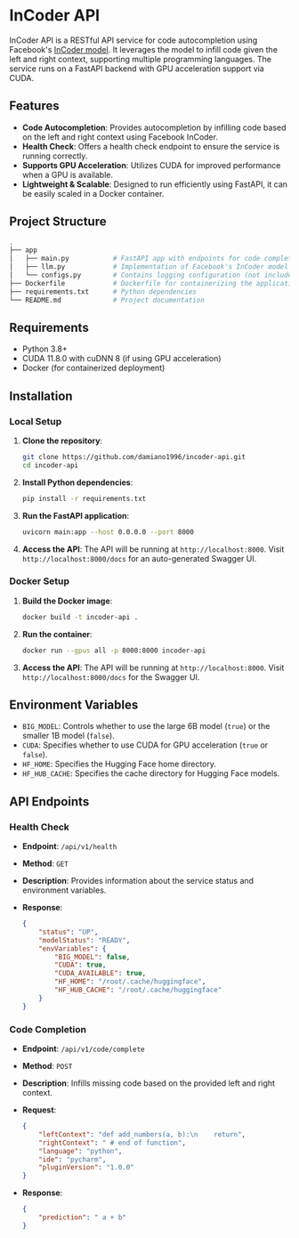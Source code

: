 # InCoder API

InCoder API is a RESTful API service for code autocompletion using Facebook's [InCoder model](https://huggingface.co/facebook/incoder-6B).
It leverages the model to infill code given the left and right context, supporting multiple programming languages.
The service runs on a FastAPI backend with GPU acceleration support via CUDA.

## Features

- **Code Autocompletion**: Provides autocompletion by infilling code based on the left and right context using Facebook InCoder.
- **Health Check**: Offers a health check endpoint to ensure the service is running correctly.
- **Supports GPU Acceleration**: Utilizes CUDA for improved performance when a GPU is available.
- **Lightweight & Scalable**: Designed to run efficiently using FastAPI, it can be easily scaled in a Docker container.

## Project Structure

```bash
.
├── app
│   ├── main.py           # FastAPI app with endpoints for code completion and health check
│   ├── llm.py            # Implementation of Facebook's InCoder model as the code filler
│   └── configs.py        # Contains logging configuration (not included in the snippet)
├── Dockerfile            # Dockerfile for containerizing the application
├── requirements.txt      # Python dependencies
└── README.md             # Project documentation
```

## Requirements

- Python 3.8+
- CUDA 11.8.0 with cuDNN 8 (if using GPU acceleration)
- Docker (for containerized deployment)

## Installation

### Local Setup

1. **Clone the repository**:
    ```bash
    git clone https://github.com/damiano1996/incoder-api.git
    cd incoder-api
    ```

2. **Install Python dependencies**:
    ```bash
    pip install -r requirements.txt
    ```

3. **Run the FastAPI application**:
    ```bash
    uvicorn main:app --host 0.0.0.0 --port 8000
    ```

4. **Access the API**:
   The API will be running at `http://localhost:8000`. Visit `http://localhost:8000/docs` for an auto-generated Swagger UI.

### Docker Setup

1. **Build the Docker image**:
    ```bash
    docker build -t incoder-api .
    ```

2. **Run the container**:
    ```bash
    docker run --gpus all -p 8000:8000 incoder-api
    ```

3. **Access the API**:
   The API will be running at `http://localhost:8000`. Visit `http://localhost:8000/docs` for the Swagger UI.

## Environment Variables

- `BIG_MODEL`: Controls whether to use the large 6B model (`true`) or the smaller 1B model (`false`).
- `CUDA`: Specifies whether to use CUDA for GPU acceleration (`true` or `false`).
- `HF_HOME`: Specifies the Hugging Face home directory.
- `HF_HUB_CACHE`: Specifies the cache directory for Hugging Face models.

## API Endpoints

### Health Check

- **Endpoint**: `/api/v1/health`
- **Method**: `GET`
- **Description**: Provides information about the service status and environment variables.

- **Response**:
    ```json
    {
        "status": "UP",
        "modelStatus": "READY",
        "envVariables": {
            "BIG_MODEL": false,
            "CUDA": true,
            "CUDA_AVAILABLE": true,
            "HF_HOME": "/root/.cache/huggingface",
            "HF_HUB_CACHE": "/root/.cache/huggingface"
        }
    }
    ```

### Code Completion

- **Endpoint**: `/api/v1/code/complete`
- **Method**: `POST`
- **Description**: Infills missing code based on the provided left and right context.

- **Request**:
    ```json
    {
        "leftContext": "def add_numbers(a, b):\n    return",
        "rightContext": " # end of function",
        "language": "python",
        "ide": "pycharm",
        "pluginVersion": "1.0.0"
    }
    ```

- **Response**:
    ```json
    {
        "prediction": " a + b"
    }
    ```